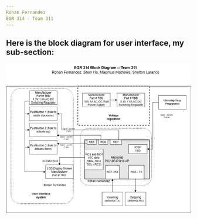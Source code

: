 ```yaml
---
Rohan Fernandez
EGR 314 - Team 311
---
```


## Here is the block diagram for user interface, my sub-section:
<img src="https://github.com/Rohan-Fernandez/Rohan-Fernandez.github.io/blob/30534e698d9efcce5a8252003d6c8a5b875618cb/Images/Individual%20Block%20Diagram%20RF.drawio.png">
